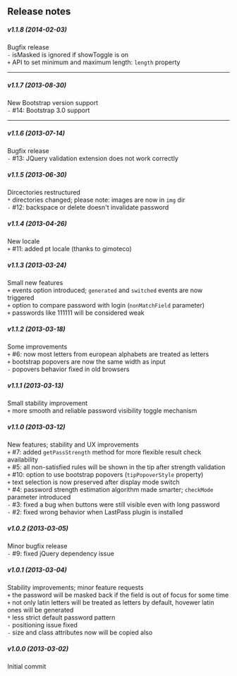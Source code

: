Release notes
-------------
##### v1.1.8 (2014-02-03)
Bugfix release  
`-` isMasked is ignored if showToggle is on  
`+` API to set minimum and maximum length: `length` property  

-------------
##### v1.1.7 (2013-08-30)
New Bootstrap version support  
`-` #14: Bootstrap 3.0 support  

-------------
##### v1.1.6 (2013-07-14)
Bugfix release  
`-` #13: JQuery validation extension does not work correctly  

##### v1.1.5 (2013-06-30)
Dircectories restructured  
`*` directories changed; please note: images are now in `img` dir  
`-` #12: backspace or delete doesn't invalidate password  

##### v1.1.4 (2013-04-26)
New locale  
`+` #11: added pt locale (thanks to gimoteco)  
##### v1.1.3 (2013-03-24)
Small new features  
`+` events option introduced; `generated` and `switched` events are now triggered  
`+` option to compare password with login (`nonMatchField` parameter)  
`+` passwords like 111111 will be considered weak  

##### v1.1.2 (2013-03-18)
Some improvements  
`+` #6: now most letters from european alphabets are treated as letters  
`+` bootstrap popovers are now the same width as input  
`-` popovers behavior fixed in old browsers  

##### v1.1.1 (2013-03-13)
Small stability improvement  
`+` more smooth and reliable password visibility toggle mechanism

##### v1.1.0 (2013-03-12)
New features; stability and UX improvements  
`+` #7: added `getPassStrength` method for more flexible result check availability  
`+` #5: all non-satisfied rules will be shown in the tip after strength validation  
`+` #10: option to use bootstrap popovers (`tipPopoverStyle` property)  
`+` text selection is now preserved after display mode switch  
`*` #4: password strength estimation algorithm made smarter; `checkMode` parameter introduced  
`-` #3: fixed a bug when buttons were still visible even with long password  
`-` #2: fixed wrong behavior when LastPass plugin is installed

##### v1.0.2 (2013-03-05)
Minor bugfix release  
`-` #9: fixed jQuery dependency issue  

##### v1.0.1 (2013-03-04)
Stability improvements; minor feature requests  
`+` the password will be masked back if the field is out of focus for some time  
`+` not only latin letters will be treated as letters by default, hovewer latin ones will be generated  
`*` less strict default password pattern  
`-` positioning issue fixed  
`-` size and class attributes now will be copied also  

##### v1.0.0 (2013-03-02)
Initial commit
